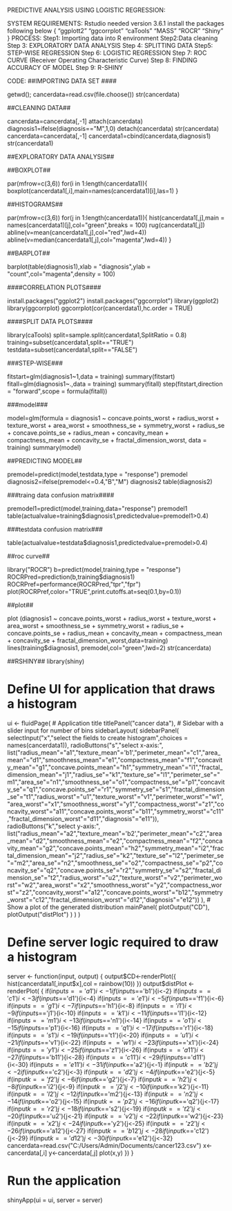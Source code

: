 PREDICTIVE ANALYSIS USING LOGISTIC REGRESSION:

SYSTEM REQUIREMENTS: 
Rstudio needed version 3.6.1
install the packages following below
{
  “ggplott2”
 “ggcorrplot”
  “caTools”
 “MASS”
 “ROCR”
 “Shiny”
}
PROCESS:
Step1: Importing data into R environment 
Step2:Data cleaning
Step 3: EXPLORATORY DATA ANALYSIS 
Step 4: SPLITTING DATA
Step5: STEP-WISE REGRESSION
Step 6: LOGISTIC REGRESSION
Step 7: ROC CURVE (Receiver Operating Characteristic Curve)
Step 8: FINDING ACCURACY OF MODEL
Step 9: R-SHINY

CODE:
##IMPORTING DATA SET ####

getwd();
cancerdata=read.csv(file.choose())
str(cancerdata)

##CLEANING DATA##

cancerdata=cancerdata[,-1]
attach(cancerdata)
diagnosis1=ifelse(diagnosis=="M",1,0)
detach(cancerdata)
str(cancerdata)
cancerdata=cancerdata[,-1]
cancerdata1=cbind(cancerdata,diagnosis1)
str(cancerdata1)

##EXPLORATORY DATA ANALYSIS##

##BOXPLOT##

par(mfrow=c(3,6))
for(i in 1:length(cancerdata1)){
  boxplot(cancerdata1[,i],main=names(cancerdata1)[i],las=1)
}

##HISTOGRAMS##

par(mfrow=c(3,6))
for(j in 1:length(cancerdata1)){
  hist(cancerdata1[,j],main = names(cancerdata1)[j],col="green",breaks = 100)
  rug(cancerdata1[,j])
  abline(v=mean(cancerdata1[,j],col="red",lwd=4))
  abline(v=median(cancerdata1[,j],col="magenta",lwd=4))
}

##BARPLOT##

barplot(table(diagnosis1),xlab = "diagnosis",ylab = "count",col="magenta",density = 100)

####CORRELATION PLOTS####

install.packages("ggplot2")
install.packages("ggcorrplot")
library(ggplot2)
library(ggcorrplot)
ggcorrplot(cor(cancerdata1),hc.order = TRUE)

####SPLIT DATA PLOTS####

library(caTools)
split=sample.split(cancerdata1,SplitRatio = 0.8)
training=subset(cancerdata1,split=="TRUE")
testdata=subset(cancerdata1,split=="FALSE")

###STEP-WISE###

fitstart=glm(diagnosis1~1,data = training)
summary(fitstart)
fitall=glm(diagnosis1~.,data = training)
summary(fitall)
step(fitstart,direction = "forward",scope = formula(fitall))

###model###

model=glm(formula = diagnosis1 ~ concave.points_worst + radius_worst + 
            texture_worst + area_worst + smoothness_se + symmetry_worst + 
            radius_se + concave.points_se + radius_mean + concavity_mean + 
            compactness_mean + concavity_se + fractal_dimension_worst, 
          data = training)
summary(model)

##PREDICTING MODEL##

premodel=predict(model,testdata,type = "response")
premodel
diagnosis2=ifelse(premodel<=0.4,"B","M")
diagnosis2
table(diagnosis2)

###traing data confusion matrix####

premodel1=predict(model,training,data="response")
premodel1
table(actualvalue=training$diagnosis1,predictedvalue=premodel1>0.4)


###testdata confusion matrix###

table(actualvalue=testdata$diagnosis1,predictedvalue=premodel>0.4)

##roc curve##

library("ROCR")
b=predict(model,training,type = "response")
ROCRPred=prediction(b,training$diagnosis1)
ROCRPref=performance(ROCRPred,"tpr","fpr")
plot(ROCRPref,color="TRUE",print.cutoffs.at=seq(0.1,by=0.1))

##plot##

plot (diagnosis1 ~ concave.points_worst + radius_worst + 
       texture_worst + area_worst + smoothness_se + symmetry_worst + 
       radius_se + concave.points_se + radius_mean + concavity_mean + 
       compactness_mean + concavity_se + fractal_dimension_worst,data=training)
lines(training$diagnosis1, premodel,col="green",lwd=2)
str(cancerdata)

##RSHINY##
library(shiny)
# Define UI for application that draws a histogram
ui <- fluidPage(
    # Application title
    titlePanel("cancer data"),
    # Sidebar with a slider input for number of bins 
    sidebarLayout(
        sidebarPanel(
            selectInput("x","select the fields to create histogram",choices = names(cancerdata1)),
            radioButtons("s","select x-axis:",                         list("radius_mean"="a1","texture_mean"='b1',"perimeter_mean"="c1","area_mean"="d1","smoothness_mean"="e1","compactness_mean"="f1","concavity_mean"="g1","concave.points_mean"="h1","symmetry_mean"="i1","fractal_dimension_mean"="j1","radius_se"="k1","texture_se"="l1","perimeter_se"="m1","area_se"="n1","smoothness_se"="o1","compactness_se"="p1","concavity_se"="q1","concave.points_se"="r1","symmetry_se"="s1","fractal_dimension_se"="t1","radius_worst"="u1","texture_worst"="v1","perimeter_worst"="w1","area_worst"="x1","smoothness_worst"="y1","compactness_worst"="z1","concavity_worst"="a11","concave.points_worst"="b11","symmetry_worst"="c11","fractal_dimension_worst"="d11","diagnosis"="e11")),
            radioButtons("k","select y-axis:",                         list("radius_mean"="a2","texture_mean"='b2',"perimeter_mean"="c2","area_mean"="d2","smoothness_mean"="e2","compactness_mean"="f2","concavity_mean"="g2","concave.points_mean"="h2","symmetry_mean"="i2","fractal_dimension_mean"="j2","radius_se"="k2","texture_se"="l2","perimeter_se"="m2","area_se"="n2","smoothness_se"="o2","compactness_se"="p2","concavity_se"="q2","concave.points_se"="r2","symmetry_se"="s2","fractal_dimension_se"="t2","radius_worst"="u2","texture_worst"="v2","perimeter_worst"="w2","area_worst"="x2","smoothness_worst"="y2","compactness_worst"="z2","concavity_worst"="a12","concave.points_worst"="b12","symmetry_worst"="c12","fractal_dimension_worst"="d12","diagnosis"="e12"))
        ),
        # Show a plot of the generated distribution
        mainPanel(
            plotOutput("CD"),
            plotOutput("distPlot")
        )
    )
)
# Define server logic required to draw a histogram
server <- function(input, output) {
    output$CD<-renderPlot({
        hist(cancerdata1[,input$x],col = rainbow(10))
    })
    output$distPlot <- renderPlot(
        {
            if(input$s=='a1'){i<-1}
            if(input$s=='b1'){i<-2}
            if(input$s=='c1'){i<-3}
            if(input$s=='d1'){i<-4}
            if(input$s=='e1'){i<-5}
            if(input$s=='f1'){i<-6}
            if(input$s=='g1'){i<-7}
            if(input$s=='h1'){i<-8}
            if(input$s=='i1'){i<-9}
            if(input$s=='j1'){i<-10}
            if(input$s=='k1'){i<-11}
            if(input$s=='l1'){i<-12}
            if(input$s=='m1'){i<-13}
            if(input$s=='n1'){i<-14}
            if(input$s=='o1'){i<-15}
            if(input$s=='p1'){i<-16}
            if(input$s=='q1'){i<-17}
            if(input$s=='r1'){i<-18}
            if(input$s=='s1'){i<-19}
            if(input$s=='t1'){i<-20}
            if(input$s=='u1'){i<-21}
            if(input$s=='v1'){i<-22}
            if(input$s=='w1'){i<-23}
            if(input$s=='x1'){i<-24}
            if(input$s=='y1'){i<-25}
            if(input$s=='z1'){i<-26}
            if(input$s=='a11'){i<-27}
            if(input$s=='b11'){i<-28}
            if(input$s=='c11'){i<-29}
            if(input$s=='d11'){i<-30}
            if(input$s=='e11'){i<-31}
            if(input$k=='a2'){j<-1}
            if(input$k=='b2'){j<-2}
            if(input$k=='c2'){j<-3}
            if(input$k=='d2'){j<-4}
            if(input$k=='e2'){j<-5}
            if(input$k=='f2'){j<-6}
            if(input$k=='g2'){j<-7}
            if(input$k=='h2'){j<-8}
            if(input$k=='i2'){j<-9}
            if(input$k=='j2'){j<-10}
            if(input$k=='k2'){j<-11}
            if(input$k=='l2'){j<-12}
            if(input$k=='m2'){j<-13}
            if(input$k=='n2'){j<-14}
            if(input$k=='o2'){j<-15}
            if(input$k=='p2'){j<-16}
            if(input$k=='q2'){j<-17}
            if(input$k=='r2'){j<-18}
            if(input$k=='s2'){j<-19}
            if(input$k=='t2'){j<-20}
            if(input$k=='u2'){j<-21}
            if(input$k=='v2'){j<-22}
            if(input$k=='w2'){j<-23}
            if(input$k=='x2'){j<-24}
            if(input$k=='y2'){j<-25}
            if(input$k=='z2'){j<-26}
            if(input$k=='a12'){j<-27}
            if(input$k=='b12'){j<-28}
            if(input$k=='c12'){j<-29}
            if(input$k=='d12'){j<-30}
            if(input$k=='e12'){j<-32}
            cancerdata=read.csv("C:/Users/Admin/Documents/cancer123.csv")
            x<-cancerdata[,i]
            y<-cancerdata[,j]
            plot(x,y)
        })
}
# Run the application 
shinyApp(ui = ui, server = server)

